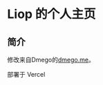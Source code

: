# Liop 的个人主页

## 简介 

修改来自Dmego的[dmego.me](https://github.com/dmego/home.github.io)。

部署于 Vercel 
 

 